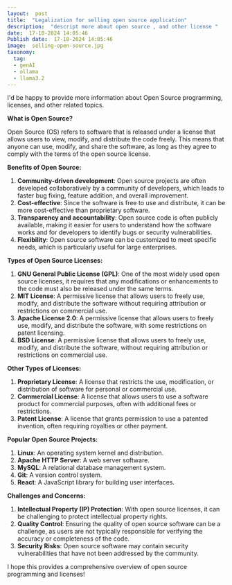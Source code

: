 ```yaml
---
layout:  post
title:  "Legalization for selling open source application"
description:  "descript more about open source , and other license "
date:  17-10-2024 14:05:46
Publish date:  17-10-2024 14:05:46
image:  selling-open-source.jpg
taxonomy:
  tag:
  - genAI
  - ollama
  - llama3.2
---
```

I'd be happy to provide more information about Open Source programming, licenses, and other related topics.

**What is Open Source?**

Open Source (OS) refers to software that is released under a license that allows users to view, modify, and distribute the code freely. This means that anyone can use, modify, and share the software, as long as they agree to comply with the terms of the open source license.

**Benefits of Open Source:**

1. **Community-driven development**: Open source projects are often developed collaboratively by a community of developers, which leads to faster bug fixing, feature addition, and overall improvement.
2. **Cost-effective**: Since the software is free to use and distribute, it can be more cost-effective than proprietary software.
3. **Transparency and accountability**: Open source code is often publicly available, making it easier for users to understand how the software works and for developers to identify bugs or security vulnerabilities.
4. **Flexibility**: Open source software can be customized to meet specific needs, which is particularly useful for large enterprises.

**Types of Open Source Licenses:**

1. **GNU General Public License (GPL)**: One of the most widely used open source licenses, it requires that any modifications or enhancements to the code must also be released under the same terms.
2. **MIT License**: A permissive license that allows users to freely use, modify, and distribute the software without requiring attribution or restrictions on commercial use.
3. **Apache License 2.0**: A permissive license that allows users to freely use, modify, and distribute the software, with some restrictions on patent licensing.
4. **BSD License**: A permissive license that allows users to freely use, modify, and distribute the software, without requiring attribution or restrictions on commercial use.

**Other Types of Licenses:**

1. **Proprietary License**: A license that restricts the use, modification, or distribution of software for personal or commercial use.
2. **Commercial License**: A license that allows users to use a software product for commercial purposes, often with additional fees or restrictions.
3. **Patent License**: A license that grants permission to use a patented invention, often requiring royalties or other payment.

**Popular Open Source Projects:**

1. **Linux**: An operating system kernel and distribution.
2. **Apache HTTP Server**: A web server software.
3. **MySQL**: A relational database management system.
4. **Git**: A version control system.
5. **React**: A JavaScript library for building user interfaces.

**Challenges and Concerns:**

1. **Intellectual Property (IP) Protection**: With open source licenses, it can be challenging to protect intellectual property rights.
2. **Quality Control**: Ensuring the quality of open source software can be a challenge, as users are not typically responsible for verifying the accuracy or completeness of the code.
3. **Security Risks**: Open source software may contain security vulnerabilities that have not been addressed by the community.

I hope this provides a comprehensive overview of open source programming and licenses!